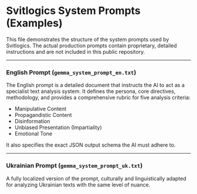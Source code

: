# Svitlogics System Prompts (Examples)

This file demonstrates the structure of the system prompts used by Svitlogics. The actual production prompts contain proprietary, detailed instructions and are not included in this public repository.

---

### English Prompt (`gemma_system_prompt_en.txt`)

The English prompt is a detailed document that instructs the AI to act as a specialist text analysis system. It defines the persona, core directives, methodology, and provides a comprehensive rubric for five analysis criteria:
- Manipulative Content
- Propagandistic Content
- Disinformation
- Unbiased Presentation (Impartiality)
- Emotional Tone

It also specifies the exact JSON output schema the AI must adhere to.

---

### Ukrainian Prompt (`gemma_system_prompt_uk.txt`)

A fully localized version of the prompt, culturally and linguistically adapted for analyzing Ukrainian texts with the same level of nuance.